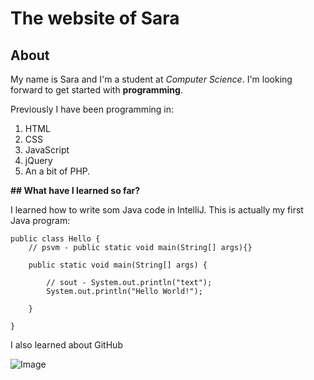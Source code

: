 # The website of Sara

## About
My name is Sara and I'm a student at _Computer Science_.
I'm looking forward to get started with **programming**. 

Previously I have been programming in:
1. HTML
2. CSS
3. JavaScript
4. jQuery 
5. An a bit of PHP.


**## What have I learned so far?**

I learned how to write som Java code in IntelliJ. 
This is actually my first Java program:

````
public class Hello {
    // psvm - public static void main(String[] args){}
    
    public static void main(String[] args) {

        // sout - System.out.println("text");        
        System.out.println("Hello World!");
        
    }
    
}
````

I also learned about GitHub 

![Image](https://media.giphy.com/media/c1c1M1a2yZDd9aVReu/giphy.gif)
